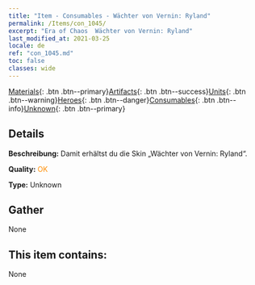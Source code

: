 ```yaml
---
title: "Item - Consumables - Wächter von Vernin: Ryland"
permalink: /Items/con_1045/
excerpt: "Era of Chaos  Wächter von Vernin: Ryland"
last_modified_at: 2021-03-25
locale: de
ref: "con_1045.md"
toc: false
classes: wide
---
```

 [Materials](/de/Items/){: .btn .btn--primary}[Artifacts](/de/Items/Artifacts/){: .btn .btn--success}[Units](/de/Items/Units/){: .btn .btn--warning}[Heroes](/de/Items/Heroes/){: .btn .btn--danger}[Consumables](/de/Items/Consumables/){: .btn .btn--info}[Unknown](/de/Items/Unknown/){: .btn .btn--primary}

## Details
 **Beschreibung:** Damit erhältst du die Skin „Wächter von Vernin: Ryland“.

 **Quality:** <span style="color: #FF8C00">OK</span>

 **Type:** Unknown

## Gather

  None

## This item contains:

  None

